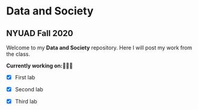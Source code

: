 # Data and Society
## NYUAD Fall 2020

Welcome to my **Data and Society** repository. Here I will post my work from the class.

<b>Currently working on:</b>👩🏼‍💻
- [x] First lab
- [x] Second lab
- [x] Third lab


